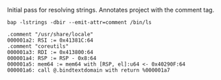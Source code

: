 Initial pass for resolving strings. Annotates project with the comment tag.

`bap -lstrings -dbir --emit-attr=comment /bin/ls`

```
.comment "/usr/share/locale"
000001a2: RSI := 0x41381C:64
.comment "coreutils"
000001a3: RDI := 0x413800:64
000001a4: RSP := RSP - 0x8:64
000001a5: mem64 := mem64 with [RSP, el]:u64 <- 0x40290F:64
000001a6: call @.bindtextdomain with return %000001a7
```

